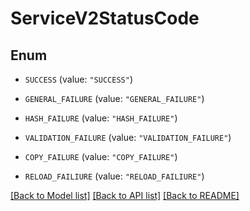 # ServiceV2StatusCode

## Enum


* `SUCCESS` (value: `"SUCCESS"`)

* `GENERAL_FAILURE` (value: `"GENERAL_FAILURE"`)

* `HASH_FAILURE` (value: `"HASH_FAILURE"`)

* `VALIDATION_FAILURE` (value: `"VALIDATION_FAILURE"`)

* `COPY_FAILURE` (value: `"COPY_FAILURE"`)

* `RELOAD_FAILIURE` (value: `"RELOAD_FAILIURE"`)


[[Back to Model list]](../README.md#documentation-for-models) [[Back to API list]](../README.md#documentation-for-api-endpoints) [[Back to README]](../README.md)


